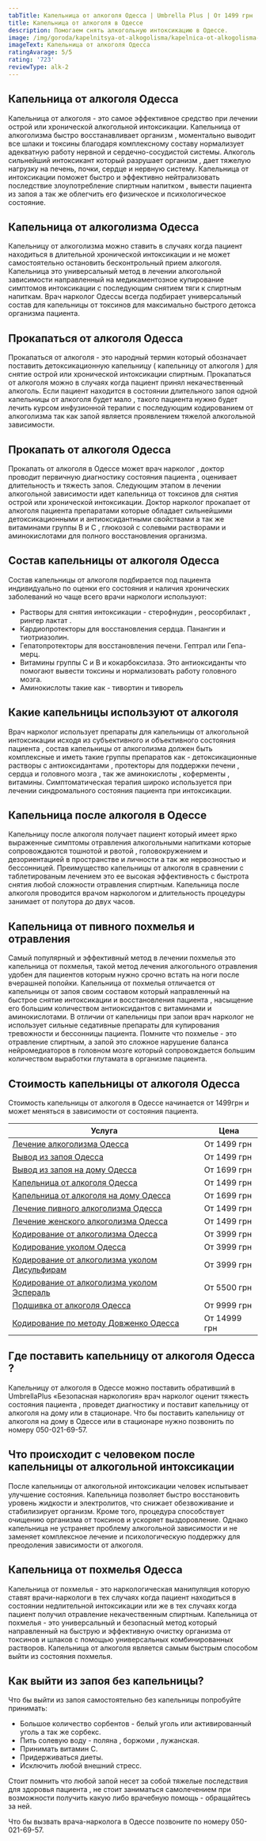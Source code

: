 ```yaml
---
tabTitle: Капельница от алкоголя Одесса | Umbrella Plus | От 1499 грн
title: Капельница от алкоголя в Одессе
description: Помогаем снять алкогольную интоксикацию в Одессе.
image: /img/goroda/kapelnitsya-ot-alkogolisma/kapelnica-ot-alkogolisma-odessa.jpg
imageText: Капельница от алкоголя Одесса
ratingAvarage: 5/5
rating: '723'
reviewType: alk-2
---
```


## Капельница от алкоголя Одесса

Капельница от алкоголя - это самое эффективное средство при лечении острой или хронической алкогольной интоксикации. Капельница от алкоголизма быстро восстанавливает организм , моментально выводит все шлаки и токсины благодаря комплексному составу нормализует адекватную работу нервной и сердечно-сосудистой системы. Алкоголь сильнейший интоксикант который разрушает организм , дает тяжелую нагрузку на печень, почки, сердце и нервную систему. Капельница от интоксикации поможет быстро и эффективно нейтрализовать последствие злоупотребление спиртным напитком , вывести пациента из запоя а так же облегчить его физическое и психологическое состояние.

## Капельница от алкоголизма Одесса

Капельницу от алкоголизма можно ставить в случаях когда пациент находиться в длительной хронической интоксикации и не может самостоятельно остановить бесконтрольный прием алкоголя. Капельница это универсальный метод в лечении алкогольной зависимости направленный на медикаментозное купирование симптомов интоксикации с последующим снятием тяги к спиртным напиткам. Врач нарколог Одессы всегда подбирает универсальный состав для капельницы от токсинов для максимально быстрого детокса организма пациента.

## Прокапаться от алкоголя Одесса

Прокапаться от алкоголя - это народный термин который обозначает поставить детоксикационную капельницу ( капельницу от алкоголя ) для снятие острой или хронической интоксикации спиртным. Прокапаться от алкоголя можно в случаях когда пациент принял некачественный алкоголь. Если пациент находится в состоянии длительного запоя одной капельницы от алкоголя будет мало , такого пациента нужно будет лечить курсом инфузионной терапии с последующим кодированием от алкоголизма так как запой является проявлением тяжелой алкогольной зависимости.

## Прокапать от алкоголя Одесса

Прокапать от алкоголя в Одессе может врач нарколог , доктор проводит первичную диагностику состояния пациента , оценивает длительность и тяжесть запоя. Следующим этапом в лечении алкогольной зависимости идет капельница от токсинов для снятия острой или хронической интоксикации. Доктор нарколог прокапает от алкоголя пациента препаратами которые обладает сильнейшими детоксикационными и антиоксидантными свойствами а так же витаминами группы В и С , глюкозой с солевыми растворами и аминокислотами для полного восстановления организма.

## Состав капельницы от алкоголя Одесса

Состав капельницы от алкоголя подбирается под пациента индивидуально по оценки его состояния и наличия хронических заболеваний но чаще всего врачи наркологи используют:

* Растворы для снятия интоксикации - стерофнудин , реосорбилакт , рингер лактат .
* Кардиопротекторы для восстановления сердца. Панангин и тиотриазолин.
* Гепатопротекторы для восстановления печени. Гептрал или Гепа-мерц.
* Витамины группы С и В и кокарбоксилаза. Это антиоксиданты что помогают вывести токсины и нормализовать работу головного мозга.
* Аминокислоты такие как - тивортин и тиворель

## Какие капельницы используют от алкоголя

Врач нарколог использует препараты для капельницы от алкогольной интоксикации исходя из субъективного и объективного состояния пациента , состав капельницы от алкоголизма должен быть комплексные и иметь такие группы препаратов как - детоксикационные растворы с антиоксидантами , протекторы для поддержки печени , сердца и головного мозга , так же аминокислоты , коферменты , витамины. Симптоматическая терапия широко используется при лечении синдромального состояния пациента при интоксикации.

## Капельница после алкоголя в Одессе

Капельницу после алкоголя получает пациент который имеет ярко выраженные симптомы отравления алкогольными напитками которые сопровождаются тошнотой и рвотой , головокружением и дезориентацией в пространстве и личности а так же нервозностью и бессонницей. Преимущество капельницы от алкоголя в сравнении с таблетированым лечением это ее высокая эффективность с быстрота снятия любой сложности отравления спиртным. Капельница после алкоголя проводится врачом наркологом и длительность процедуры занимает от полутора до двух часов.

## Капельница от пивного похмелья и отравления

Самый популярный и эффективный метод в лечении похмелья это капельница от похмелья, такой метод лечения алкогольного отравления удобен для пациентов которым нужно срочно встать на ноги после вчерашней попойки. Капельница от похмелья отличается от капельницы от запоя своим составом который направленный на быстрое снятие интоксикации и восстановления пациента , насыщение его большим количеством антиоксидантов с витаминами и аминокислотами. В отличии от капельницы при запои врач нарколог не использует сильные седативные препараты для купирования тревожности и бессонницы пациента. Помните что похмелье - это отравление спиртным, а запой это сложное нарушение баланса нейромедиаторов в головном мозге который сопровождается большим количеством выработки глутамата в организме пациента.

## Стоимость капельницы от алкоголя Одесса

Стоимость капельницы от алкоголя в Одессе начинается от 1499грн и может меняться в зависимости от состояния пациента.

| Услуга                                                                       | Цена         |
| ---------------------------------------------------------------------------- | ------------ |
| [Лечение алкоголизма Одесса](lechenie-alkogolizma-odessa)                    | От 1499 грн  |
| [Вывод из запоя Одесса](vivod-iz-zapoya)                                     | От 1499 грн  |
| [Вывод из запоя на дому Одесса](vivod-iz-zapoya-na-domu-odessa)              | От 1699 грн  |
| [Капельница от алкоголя Одесса](kapelnitsya-ot-alc)                          | От 1499 грн  |
| [Капельница от алкоголя на дому Одесса](kapelnitsya-ot-alc-na-domu-odessa)   | От 1699 грн  |
| [Лечение пивного алкоголизма Одесса](pivnoy-alkogolism)                      | От 1499 грн  |
| [Лечение женского алкоголизма Одесса](genskiy-alc)                           | От 1499 грн  |
| [Кодирование от алкоголизма Одесса](kodirovanie-ot-alc)                      | От 3999 грн  |
| [Кодирование уколом Одесса](/kodirovanie-ukolom)                             | От 3999 грн  |
| [Кодирование от алкоголизма уколом Дисульфирам](kodirovka-ukolom-disulfiram) | От 3999 грн  |
| [Кодирование от алкоголизма уколом Эспераль](kodirovka-ukolom-espiral)       | От 5500 грн  |
| [Подшивка от алкоголя Одесса](podshivka-ot-alkogolya-odessa)                 | От 9999 грн  |
| [Кодирование по методу Довженко Одесса](/kodirovanie-dovgenko)               | От 14999 грн |

## Где поставить капельницу от алкоголя Одесса ?

Капельницу от алкоголя в Одессе можно поставить обративший в UmbrellaPlus «Безопасная наркология» врач нарколог оценит тяжесть состояния пациента , проведет диагностику и поставит капельницу от алкоголя на дому или в стационаре. Что бы поставить капельницу от алкоголя на дому в Одессе или в стационаре нужно позвонить по номеру 050-021-69-57.

## Что происходит с человеком после капельницы от алкогольной интоксикации

После капельницы от алкогольной интоксикации человек испытывает улучшение состояния. Капельница позволяет быстро восстановить уровень жидкости и электролитов, что снижает обезвоживание и стабилизирует организм. Кроме того, процедура способствует очищению организма от токсинов и ускоряет выздоровление. Однако капельница не устраняет проблему алкогольной зависимости и не заменяет комплексное лечение и психологическую поддержку для преодоления зависимости от алкоголя.

## Капельница от похмелья Одесса

Капельница от похмелья - это наркологическая манипуляция которую ставят врачи-наркологи в тех случаях когда пациент находиться в состоянии недлительной интоксикации или же в тех случаях когда пациент получил отравление некачественным спиртным. Капельница от похмелья - это универсальный и безопасный метод который направленный на быструю и эффективную очистку организма от токсинов и шлаков с помощью универсальных комбинированных растворов. Капельница от алкоголя является самым быстрым способом выйти из состояния похмелья.

## Как выйти из запоя без капельницы?

Что бы выйти из запоя самостоятельно без капельницы попробуйте принимать:

* Большое количество сорбентов - белый уголь или активированный уголь а так же сорбекс.
* Пить солевую воду - поляна , боржоми , лужанская.
* Принимать витамин С.
* Придерживаться диеты.
* Исключить любой внешний стресс.

Стоит помнить что любой запой несет за собой тяжелые последствия для здоровья пациента , не стоит заниматься самолечением при возможности получить какую либо врачебную помощь - обращайтесь за ней.

Что бы вызвать врача-нарколога в Одессе позвоните по номеру 050-021-69-57.
